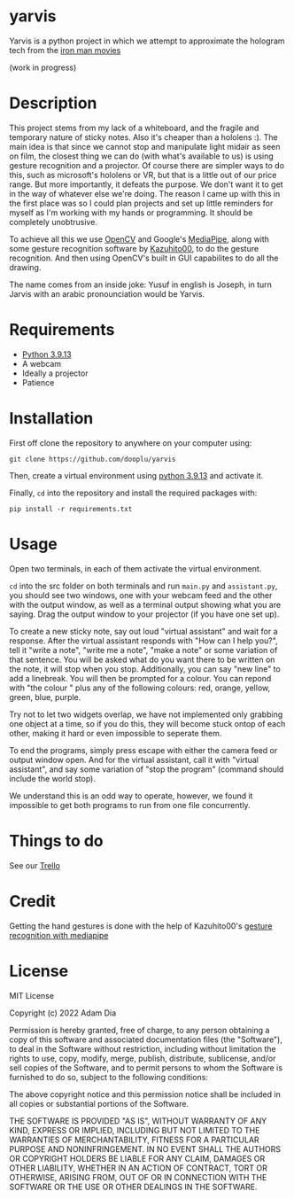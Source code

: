 # yarvis

Yarvis is a python project in which we attempt to approximate the hologram tech from the [iron man movies](https://youtu.be/WNu6fRo_7fg)

(work in progress)

# Description

This project stems from my lack of a whiteboard, and the fragile and temporary nature of sticky notes. Also it's cheaper than a hololens :).
The main idea is that since we cannot stop and manipulate light midair as seen on film, the closest thing we can do (with what's available to us) is using gesture recognition and a projector.
Of course there are simpler ways to do this, such as microsoft's hololens or VR, but that is a little out of our price range. But more importantly, it defeats the purpose. We don't want it to get in the way of whatever else we're doing. The reason I came up with this in the first place was so I could plan projects and set up little reminders for myself as I'm working with my hands or programming. It should be completely unobtrusive.

To achieve all this we use [OpenCV](https://opencv.org/) and Google's [MediaPipe](https://google.github.io/mediapipe/), along with some gesture recognition software by [Kazuhito00](https://github.com/Kazuhito00), to do the gesture recognition. And then using OpenCV's built in GUI capabilites to do all the drawing.

The name comes from an inside joke: Yusuf in english is Joseph, in turn Jarvis with an arabic pronounciation would be Yarvis.

# Requirements
- [Python 3.9.13](https://www.python.org/downloads/release/python-3913/)
- A webcam
- Ideally a projector
- Patience

# Installation

First off clone the repository to anywhere on your computer using:
```
git clone https://github.com/dooplu/yarvis
```

Then, create a virtual environment using [python 3.9.13](https://www.python.org/downloads/release/python-3913/) and activate it.

Finally, `cd` into the repository and install the required packages with:
```
pip install -r requirements.txt
```

# Usage

Open two terminals, in each of them activate the virtual environment. 

`cd` into the src folder on both terminals and run `main.py` and `assistant.py`, you should see two windows, one with your webcam feed and the other with the output window, as well as a terminal output showing what you are saying. Drag the output window to your projector (if you have one set up).

To create a new sticky note, say out loud "virtual assistant" and wait for a response. After the virtual assistant responds with "How can I help you?", tell it "write a note", "write me a note", "make a note" or some variation of that sentence. You will be asked what do you want there to be written on the note, it will stop when you stop. Additionally, you can say "new line" to add a linebreak. You will then be prompted for a colour. You can repond with "the colour " plus any of the following colours: red, orange, yellow, green, blue, purple.

Try not to let two widgets overlap, we have not implemented only grabbing one object at a time, so if you do this, they will become stuck ontop of each other, making it hard or even impossible to seperate them. 

To end the programs, simply press escape with either the camera feed or output window open. And for the virtual assistant, call it with "virtual assistant", and say some variation of "stop the program" (command should include the world stop).

We understand this is an odd way to operate, however, we found it impossible to get both programs to run from one file concurrently.

# Things to do

See our [Trello](https://trello.com/b/HLfzcOHO/yarvis)

# Credit
Getting the hand gestures is done with the help of Kazuhito00's [gesture recognition with mediapipe](https://github.com/Kazuhito00/hand-gesture-recognition-using-mediapipe)

# License



MIT License

Copyright (c) 2022 Adam Dia

Permission is hereby granted, free of charge, to any person obtaining a copy of this software and associated documentation files (the "Software"), to deal in the Software without restriction, including without limitation the rights to use, copy, modify, merge, publish, distribute, sublicense, and/or sell copies of the Software, and to permit persons to whom the Software is furnished to do so, subject to the following conditions:

The above copyright notice and this permission notice shall be included in all copies or substantial portions of the Software.

THE SOFTWARE IS PROVIDED "AS IS", WITHOUT WARRANTY OF ANY KIND, EXPRESS OR IMPLIED, INCLUDING BUT NOT LIMITED TO THE WARRANTIES OF MERCHANTABILITY, FITNESS FOR A PARTICULAR PURPOSE AND NONINFRINGEMENT. IN NO EVENT SHALL THE AUTHORS OR COPYRIGHT HOLDERS BE LIABLE FOR ANY CLAIM, DAMAGES OR OTHER LIABILITY, WHETHER IN AN ACTION OF CONTRACT, TORT OR OTHERWISE, ARISING FROM, OUT OF OR IN CONNECTION WITH THE SOFTWARE OR THE USE OR OTHER DEALINGS IN THE SOFTWARE.
